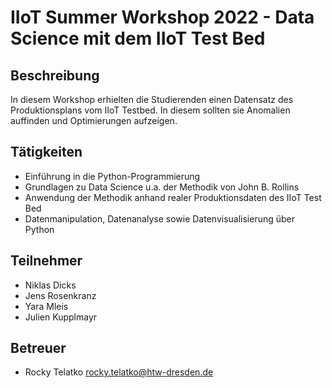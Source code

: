 # IIoT Summer Workshop 2022 - Data Science mit dem IIoT Test Bed

## Beschreibung
In diesem Workshop erhielten die Studierenden einen Datensatz des Produktionsplans vom IIoT Testbed. In diesem sollten sie Anomalien auffinden und Optimierungen aufzeigen.

## Tätigkeiten
* Einführung in die Python-Programmierung 
* Grundlagen zu Data Science u.a. der Methodik von John B. Rollins
* Anwendung der Methodik anhand realer Produktionsdaten des IIoT Test Bed
* Datenmanipulation, Datenanalyse sowie Datenvisualisierung über Python

## Teilnehmer
* Niklas Dicks
* Jens Rosenkranz
* Yara Mleis
* Julien Kupplmayr

## Betreuer
* Rocky Telatko <rocky.telatko@htw-dresden.de>